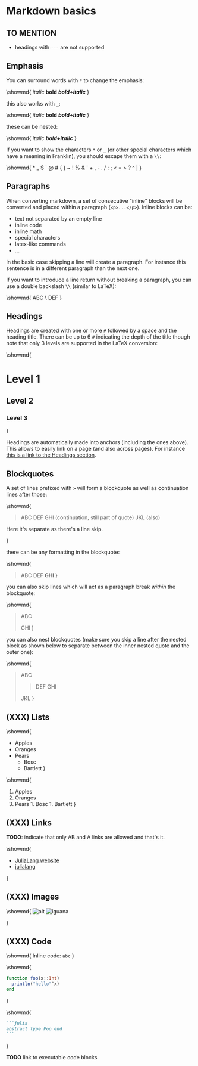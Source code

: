 # Markdown basics

<!-- \toc -->

## TO MENTION

* headings with `---` are not supported

## Emphasis

You can surround words with `*` to change the emphasis:

\showmd{
  *italic* **bold** ***bold+italic***
}

this also works with `_`:

\showmd{
    _italic_ __bold__ ___bold+italic___
}

these can be nested:

\showmd{
  _italic **bold+italic**_
}

If you want to show the characters `*` or `_` (or other special characters which have a meaning in Franklin), you should escape them with a `\\`:

\showmd{
  \* \_ \$ \` \@ \# \{ \} \~ \! \% \& \' \+ \, \- \. \/ \: \; \< \= \> \? \^ \|
}

## Paragraphs

When converting markdown, a set of consecutive "inline" blocks will be converted and placed within a paragraph (`<p>...</p>`).
Inline blocks can be:

* text not separated by an empty line
* inline code
* inline math
* special characters
* latex-like commands
* ...

In the basic case skipping a line will create a paragraph. For instance this sentence is in a different paragraph than the next one.

If you want to introduce a line return without breaking a paragraph, you can use a double backslash `\\` (similar to LaTeX):

\showmd{
  ABC \\ DEF
}

## Headings

Headings are created with one or more `#` followed by a space and the heading title.
There can be up to 6 `#` indicating the depth of the title though note that only 3 levels are supported in the LaTeX conversion:

\showmd{
  # Level 1
  ## Level 2
  ### Level 3
}

Headings are automatically made into anchors (including the ones above).
This allows to easily link on a page (and also across pages).
For instance [this is a link to the Headings section](#headings).

## Blockquotes

A set of lines prefixed with `>` will form a blockquote as well as continuation lines after those:

\showmd{

  > ABC
  > DEF
  GHI (continuation, still part of quote)
  JKL (also)

  Here it's separate as there's a line skip.

}

there can be any formatting in the blockquote:

\showmd{
  > ABC
  > DEF **GHI**
}

you can also skip lines which will act as a paragraph break _within_ the blockquote:

\showmd{
  > ABC
  >
  > GHI
}

you can also nest blockquotes (make sure you skip a line after the nested block as shown below to separate between the inner nested quote and the outer one):

\showmd{
  > ABC
  > > DEF
  > > GHI
  >
  > JKL
}


## (XXX) Lists

\showmd{
  * Apples
  * Oranges
  * Pears
    * Bosc
    * Bartlett
}

\showmd{
  1. Apples
  1. Oranges
  1. Pears
    1. Bosc
    1. Bartlett
}

## (XXX) Links

**TODO**: indicate that only AB and A links are allowed and that's it.

\showmd{
  * [JuliaLang website](https://julialang.org)
  * [julialang]

  [julialang]: https://julialang.org
}

## (XXX) Images

\showmd{
  ![alt](/assets/rndimg.jpg)
  ![iguana]

  [iguana]: /assets/rndimg.jpg
}

## (XXX) Code

\showmd{
  Inline code: `abc`
}

\showmd{
  ```julia
  function foo(x::Int)
    println("hello"^x)
  end
  ```
}

\showmd{
  ````markdown
  ```julia
  abstract type Foo end
  ```
  ````
}

**TODO** link to executable code blocks
